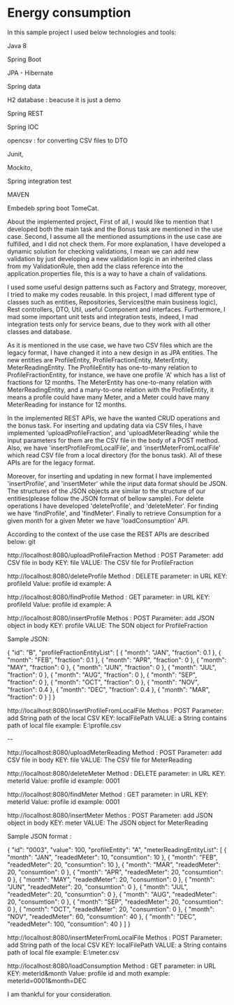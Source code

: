 # Energy consumption
In this sample project I used below technologies and tools:

Java 8
 
Spring Boot

JPA - Hibernate

Spring data

H2 database : beacuse it is just a demo

Spring REST

Spring IOC

opencsv : for converting CSV files to DTO

Junit,

Mockito,

Spring integration test

MAVEN

Embedeb spring boot TomeCat.

About the implemented project, First of all, I would like to mention that I developed both the main task and the Bonus task are mentioned in the use case. Second, I assume all the mentioned assumptions in the use case are fulfilled, and I did not check them. For more explanation, I have developed a dynamic solution for checking validations, I mean we can add new validation by just developing a new validation logic in an inherited class from my ValidationRule, then add the class reference into the application.properties file, this is a way to have a chain of validations.

I used some useful design patterns such as Factory and Strategy, moreover, I tried to make my codes reusable.
 In this project, I mad different type of classes such as entities, Repositories, Services(the main business logic), Rest controllers, DTO, Util, useful Component and interfaces. Furthermore, I mad some important unit tests and integration tests, indeed, I mad integration tests only for service beans, due to they work with all other classes and database.

As it is mentioned in the use case, we have two CSV files which are the legacy format, I have changed it into a new design in as JPA entities.
 The new  entities are ProfileEntity, ProfileFractionEntity, MeterEntity, MeterReadingEntity. 
 The ProfileEntity has one-to-many relation to ProfileFractionEntity, for instance, we have one profile 'A' which has a list of fractions for 12 months.
  The MeterEntity has one-to-many relation with MeterReadingEntity, and a many-to-one relation with the ProfileEntity, it means a profile could have many Meter, and a Meter could have many MeterReading for instance for 12 months.
    
In the implemented REST APIs, we have the wanted CRUD operations and the bonus task.
 For inserting and updating data via CSV files, I have implemented 'uploadProfileFraction', and 'uploadMeterReading' while the input parameters for them are the CSV file in the body of a POST method. 
 Also, we have 'insertProfileFromLocalFile', and 'insertMeterFromLocalFile' which read CSV file from a local directory (for the bonus task). All of these APIs are for the legacy format.
          
Moreover, for inserting and updating in new format I have implemented 'insertProfile', and 'insertMeter' while the input data format should be JSON. The structures of the JSON objects are similar to the structure of our entities(please follow the JSON format of bellow sample).
For delete operations I have developed 'deleteProfile', and 'deleteMeter'. For finding we have 'findProfile', and 'findMeter'. Finally to retrieve Consumption for a given month for a given Meter we have 'loadConsumption' API.           

According to the context of the use case the REST APIs are described below:
git 


http://localhost:8080/uploadProfileFraction  Method  : POST     Parameter:  add CSV file in body     KEY: file   VALUE: The CSV file for ProfileFraction

http://localhost:8080/deleteProfile          Method  : DELETE   parameter:  in URL   KEY: profileId  Value: profile id  example: A

http://localhost:8080/findProfile            Method  : GET      parameter:  in URL  KEY: profileId   Value: profile id  example: A

http://localhost:8080/insertProfile          Methos  : POST     Parameter:  add JSON object in body  KEY: profile   VALUE: The SON object for ProfileFraction

Sample JSON:

{
    "id": "B",
    "profileFractionEntityList": [
        {
            "month": "JAN",
            "fraction": 0.1
        },
        {
            "month": "FEB",
            "fraction": 0.1
        },
        {
            "month": "APR",
            "fraction": 0
        },
        {
            "month": "MAY",
            "fraction": 0
        },
        {
            "month": "JUN",
            "fraction": 0
        },
        {
            "month": "JUL",
            "fraction": 0
        },
        {
            "month": "AUG",
            "fraction": 0
        },
        {
            "month": "SEP",
            "fraction": 0
        },
        {
            "month": "OCT",
            "fraction": 0
        },
        {
            "month": "NOV",
            "fraction": 0.4
        },
        {
            "month": "DEC",
            "fraction": 0.4
        },
        {
            "month": "MAR",
            "fraction": 0
        }
    ]
}

http://localhost:8080/insertProfileFromLocalFile         Methos  : POST     Parameter:  add String path of the local CSV  KEY: localFilePath   VALUE: a String contains path of local file  example: E:\profile.csv

--


http://localhost:8080/uploadMeterReading  Method  : POST     Parameter:  add CSV file in body     KEY: file   VALUE: The CSV file for MeterReading

http://localhost:8080/deleteMeter          Method  : DELETE   parameter:  in URL   KEY: meterId  Value: profile id  example: 0001

http://localhost:8080/findMeter           Method  : GET      parameter:  in URL  KEY: meterId   Value: profile id   example: 0001

http://localhost:8080/insertMeter      Methos  : POST     Parameter:  add JSON object in body  KEY: meter    VALUE: The JSON object for MeterReading

Sample JSON format : 

{
    "id": "0003",
    "value": 100,
    "profileEntity": "A",
    "meterReadingEntityList": [
        {
            "month": "JAN",
            "readedMeter": 10,
            "consumtion": 10
        },
        {
            "month": "FEB",
            "readedMeter": 20,
            "consumtion": 10
        },
        {
            "month": "MAR",
            "readedMeter": 20,
            "consumtion": 0
        },
        {
            "month": "APR",
            "readedMeter": 20,
            "consumtion": 0
        },
        {
            "month": "MAY",
            "readedMeter": 20,
            "consumtion": 0
        },
        {
            "month": "JUN",
            "readedMeter": 20,
            "consumtion": 0
        },
        {
            "month": "JUL",
            "readedMeter": 20,
            "consumtion": 0
        },
        {
            "month": "AUG",
            "readedMeter": 20,
            "consumtion": 0
        },
        {
            "month": "SEP",
            "readedMeter": 20,
            "consumtion": 0
        },
        {
            "month": "OCT",
            "readedMeter": 20,
            "consumtion": 0
        },
        {
            "month": "NOV",
            "readedMeter": 60,
            "consumtion": 40
        },
        {
            "month": "DEC",
            "readedMeter": 100,
            "consumtion": 40
        }
    ]
}

http://localhost:8080/insertMeterFromLocalFile         Methos  : POST     Parameter:  add String path of the local CSV  KEY: localFilePath   VALUE: a String contains path of local file  example: E:\meter.csv

http://localhost:8080/loadConsumption          Method  : GET      parameter:  in URL  KEY: meterId&month   Value: profile id  and moth  example: meterId=0001&month=DEC

I am thankful for your consideration.


